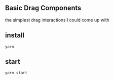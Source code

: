 ## Basic Drag Components

the simplest drag interactions I could come up with

## install

    yarn

## start

    yarn start
